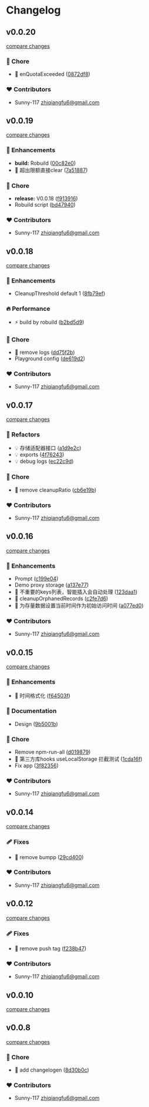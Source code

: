 # Changelog


## v0.0.20

[compare changes](https://github.com/Sunny-117/browser-storage-lru-cleaner/compare/v0.0.19...v0.0.20)

### 🏡 Chore

- 🤖 enQuotaExceeded ([0872df8](https://github.com/Sunny-117/browser-storage-lru-cleaner/commit/0872df8))

### ❤️ Contributors

- Sunny-117 <zhiqiangfu6@gmail.com>

## v0.0.19

[compare changes](https://github.com/Sunny-117/browser-storage-lru-cleaner/compare/v0.0.18...v0.0.19)

### 🚀 Enhancements

- **build:** Robuild ([00c82e0](https://github.com/Sunny-117/browser-storage-lru-cleaner/commit/00c82e0))
- 🎸 超出限额直接clear ([7a51887](https://github.com/Sunny-117/browser-storage-lru-cleaner/commit/7a51887))

### 🏡 Chore

- **release:** V0.0.18 ([f913916](https://github.com/Sunny-117/browser-storage-lru-cleaner/commit/f913916))
- Robuild script ([bd47940](https://github.com/Sunny-117/browser-storage-lru-cleaner/commit/bd47940))

### ❤️ Contributors

- Sunny-117 <zhiqiangfu6@gmail.com>

## v0.0.18

[compare changes](https://github.com/Sunny-117/browser-storage-lru-cleaner/compare/v0.0.17...v0.0.18)

### 🚀 Enhancements

- CleanupThreshold default 1 ([8fb79ef](https://github.com/Sunny-117/browser-storage-lru-cleaner/commit/8fb79ef))

### 🔥 Performance

- ⚡️ build by robuild ([b2bd5d9](https://github.com/Sunny-117/browser-storage-lru-cleaner/commit/b2bd5d9))

### 🏡 Chore

- 🤖 remove logs ([dd75f2b](https://github.com/Sunny-117/browser-storage-lru-cleaner/commit/dd75f2b))
- Playground config ([de619d2](https://github.com/Sunny-117/browser-storage-lru-cleaner/commit/de619d2))

### ❤️ Contributors

- Sunny-117 <zhiqiangfu6@gmail.com>

## v0.0.17

[compare changes](https://github.com/Sunny-117/browser-storage-lru-cleaner/compare/v0.0.16...v0.0.17)

### 💅 Refactors

- 💡 存储适配器接口 ([a1d9e2c](https://github.com/Sunny-117/browser-storage-lru-cleaner/commit/a1d9e2c))
- 💡 exports ([4f76243](https://github.com/Sunny-117/browser-storage-lru-cleaner/commit/4f76243))
- 💡 debug logs ([ec22c9d](https://github.com/Sunny-117/browser-storage-lru-cleaner/commit/ec22c9d))

### 🏡 Chore

- 🤖 remove cleanupRatio ([cb6e19b](https://github.com/Sunny-117/browser-storage-lru-cleaner/commit/cb6e19b))

### ❤️ Contributors

- Sunny-117 <zhiqiangfu6@gmail.com>

## v0.0.16

[compare changes](https://github.com/Sunny-117/browser-storage-lru-cleaner/compare/v0.0.15...v0.0.16)

### 🚀 Enhancements

- Prompt ([c199e04](https://github.com/Sunny-117/browser-storage-lru-cleaner/commit/c199e04))
- Demo proxy storage ([a137e77](https://github.com/Sunny-117/browser-storage-lru-cleaner/commit/a137e77))
- 🎸 不重要的keys列表，智能插入会自动处理 ([123daa1](https://github.com/Sunny-117/browser-storage-lru-cleaner/commit/123daa1))
- 🎸 cleanupOrphanedRecords ([c2fe7d6](https://github.com/Sunny-117/browser-storage-lru-cleaner/commit/c2fe7d6))
- 🎸 为存量数据设置当前时间作为初始访问时间 ([a077ed0](https://github.com/Sunny-117/browser-storage-lru-cleaner/commit/a077ed0))

### ❤️ Contributors

- Sunny-117 <zhiqiangfu6@gmail.com>

## v0.0.15

[compare changes](https://github.com/Sunny-117/browser-storage-lru-cleaner/compare/v0.0.14...v0.0.15)

### 🚀 Enhancements

- 🎸 时间格式化 ([f64503f](https://github.com/Sunny-117/browser-storage-lru-cleaner/commit/f64503f))

### 📖 Documentation

- Design ([9b5001b](https://github.com/Sunny-117/browser-storage-lru-cleaner/commit/9b5001b))

### 🏡 Chore

- Remove npm-run-all ([d019879](https://github.com/Sunny-117/browser-storage-lru-cleaner/commit/d019879))
- 🤖 第三方库hooks useLocalStorage 拦截测试 ([1cda16f](https://github.com/Sunny-117/browser-storage-lru-cleaner/commit/1cda16f))
- Fix app ([3f82356](https://github.com/Sunny-117/browser-storage-lru-cleaner/commit/3f82356))

### ❤️ Contributors

- Sunny-117 <zhiqiangfu6@gmail.com>

## v0.0.14

[compare changes](https://github.com/Sunny-117/browser-storage-lru-cleaner/compare/v0.0.13...v0.0.14)

### 🩹 Fixes

- 🐛 remove bumpp ([29cd400](https://github.com/Sunny-117/browser-storage-lru-cleaner/commit/29cd400))

### ❤️ Contributors

- Sunny-117 <zhiqiangfu6@gmail.com>

## v0.0.12

[compare changes](https://github.com/Sunny-117/browser-storage-lru-cleaner/compare/v0.0.11...v0.0.12)

### 🩹 Fixes

- 🐛 remove push tag ([f238b47](https://github.com/Sunny-117/browser-storage-lru-cleaner/commit/f238b47))

### ❤️ Contributors

- Sunny-117 <zhiqiangfu6@gmail.com>

## v0.0.10

[compare changes](https://github.com/Sunny-117/browser-storage-lru-cleaner/compare/v0.0.9...v0.0.10)

## v0.0.8

[compare changes](https://github.com/Sunny-117/browser-storage-lru-cleaner/compare/v0.0.7...v0.0.8)

### 🏡 Chore

- 🤖 add changelogen ([8d30b0c](https://github.com/Sunny-117/browser-storage-lru-cleaner/commit/8d30b0c))

### ❤️ Contributors

- Sunny-117 <zhiqiangfu6@gmail.com>

